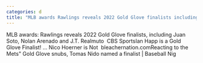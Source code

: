 ```yaml
---
categories: d
title: "MLB awards Rawlings reveals 2022 Gold Glove finalists including Juan Soto Nolan Arenado and JT Realmuto  CBS Sports"
---
```

MLB awards: Rawlings reveals 2022 Gold Glove finalists, including Juan Soto, Nolan Arenado and J.T. Realmuto&nbsp;&nbsp;CBS SportsIan Happ is a Gold Glove Finalist! ... Nico Hoerner is Not&nbsp;&nbsp;bleachernation.comReacting to the Mets" Gold Glove snubs, Tomas Nido named a finalist | Baseball Nig
